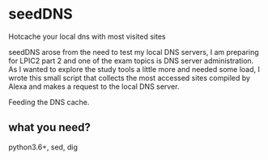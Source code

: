 # seedDNS
Hotcache your local dns with most visited sites 


seedDNS arose from the need to test my local DNS servers, I am preparing for LPIC2 part 2 and one of the exam topics is DNS server administration.
As I wanted to explore the study tools a little more and needed some load, I wrote this small script that collects the most accessed sites compiled by Alexa and makes a request to the local DNS server.

Feeding the DNS cache.

## what you need?
python3.6+, sed, dig
